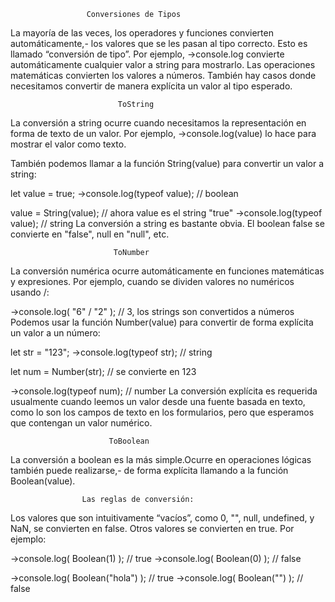                      Conversiones de Tipos

La mayoría de las veces, los operadores y funciones convierten automáticamente,- 
los valores que se les pasan al tipo correcto. Esto es llamado “conversión de tipo”.
Por ejemplo, ->console.log convierte automáticamente cualquier valor a string para mostrarlo. 
Las operaciones matemáticas convierten los valores a números.
También hay casos donde necesitamos convertir de manera explícita un valor al tipo esperado.

                            ToString
La conversión a string ocurre cuando necesitamos la representación en forma de texto de un valor.
Por ejemplo, ->console.log(value) lo hace para mostrar el valor como texto.

También podemos llamar a la función String(value) para convertir un valor a string:

let value = true;
->console.log(typeof value); // boolean

value = String(value); // ahora value es el string "true"
->console.log(typeof value); // string
La conversión a string es bastante obvia. El boolean false se convierte en "false", null en "null", etc.

                           ToNumber
La conversión numérica ocurre automáticamente en funciones matemáticas y expresiones.
Por ejemplo, cuando se dividen valores no numéricos usando /:

->console.log( "6" / "2" ); // 3, los strings son convertidos a números
Podemos usar la función Number(value) para convertir de forma explícita un valor a un número:

let str = "123";
->console.log(typeof str); // string

let num = Number(str); // se convierte en 123

->console.log(typeof num); // number
La conversión explícita es requerida usualmente cuando leemos un valor desde una fuente basada en texto, 
como lo son los campos de texto en los formularios, pero que esperamos que contengan un valor numérico.

                          ToBoolean

La conversión a boolean es la más simple.Ocurre en operaciones lógicas también puede realizarse,- 
de forma explícita llamando a la función Boolean(value).

                    Las reglas de conversión:

Los valores que son intuitivamente “vacíos”, como 0, "", null, undefined, y NaN, se convierten en false.
Otros valores se convierten en true.
Por ejemplo:

->console.log( Boolean(1) ); // true
->console.log( Boolean(0) ); // false

->console.log( Boolean("hola") ); // true
->console.log( Boolean("") ); // false